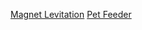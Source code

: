 [Magnet Levitation](https://www.hackster.io/jsirgado/magnet-levitation-with-arduino-eeeee4)
[](https://www.youtube.com/watch?v=adF5HKIYeCY)
[Pet Feeder](https://www.hackster.io/circuito-io-team/iot-pet-feeder-10a4f3)
[](https://www.youtube.com/watch?v=LBNRGBY5zN8)
[](https://www.youtube.com/watch?v=BHQBsswUeT0)
[](https://www.youtube.com/watch?v=g3i51hdfLaw)
[](https://www.youtube.com/watch?v=QSx778Gr6Y4)